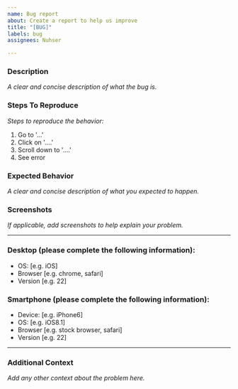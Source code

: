 ```yaml
---
name: Bug report
about: Create a report to help us improve
title: "[BUG]"
labels: bug
assignees: Nuhser

---
```


### Description

*A clear and concise description of what the bug is.*

### Steps To Reproduce

*Steps to reproduce the behavior:*
1. Go to '...'
2. Click on '....'
3. Scroll down to '....'
4. See error

### Expected Behavior

*A clear and concise description of what you expected to happen.*

### Screenshots

*If applicable, add screenshots to help explain your problem.*

----

### Desktop (please complete the following information):
 - OS: [e.g. iOS]
 - Browser [e.g. chrome, safari]
 - Version [e.g. 22]

### Smartphone (please complete the following information):
 - Device: [e.g. iPhone6]
 - OS: [e.g. iOS8.1]
 - Browser [e.g. stock browser, safari]
 - Version [e.g. 22]

----

### Additional Context

*Add any other context about the problem here.*
